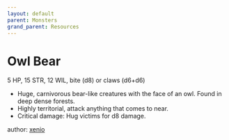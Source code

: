 ```yaml
---
layout: default
parent: Monsters
grand_parent: Resources
---
```

# Owl Bear
5 HP, 15 STR, 12 WIL, bite (d8) or claws (d6+d6)
- Huge, carnivorous bear-like creatures with the face of an owl. Found in deep dense forests.
- Highly territorial, attack anything that comes to near.
- Critical damage: Hug victims for d8 damage.

author: [xenio](https://xenioinabottle.blogspot.com)
